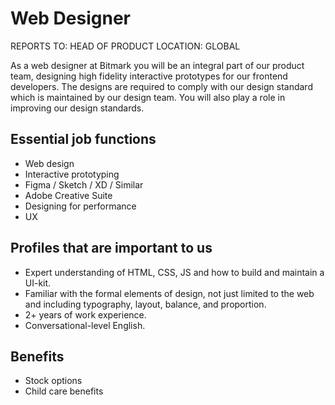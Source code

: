 # Web Designer
REPORTS TO: HEAD OF PRODUCT 
LOCATION: GLOBAL

As a web designer at Bitmark you will be an integral part of our product team, designing high fidelity interactive prototypes for our frontend developers. The designs are required to comply with our design standard which is maintained by our design team. You will also play a role in improving our design standards.

## Essential job functions
- Web design
- Interactive prototyping
- Figma / Sketch / XD / Similar
- Adobe Creative Suite
- Designing for performance
- UX

## Profiles that are important to us
- Expert understanding of HTML, CSS, JS and how to build and maintain a UI-kit.
- Familiar with the formal elements of design, not just limited to the web and including typography, layout, balance, and proportion.
- 2+ years of work experience.
- Conversational-level English.

## Benefits

- Stock options
- Child care benefits
